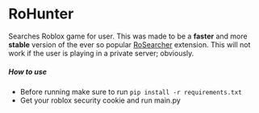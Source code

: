 # RoHunter
Searches Roblox game for user. This was made to be a <b>faster</b> and more <b>stable</b> version of the ever so popular <a href="https://chrome.google.com/webstore/detail/rosearcher/jhamlfgelgpjgbifbpepmclhnellfoaa">RoSearcher</a> extension. This will not work if the user is playing in a private server; obviously.

##### How to use
<ul>
  <li>Before running make sure to run <code>pip install -r requirements.txt</code></li>
  <li>Get your roblox security cookie and run main.py</li>
</ul>
